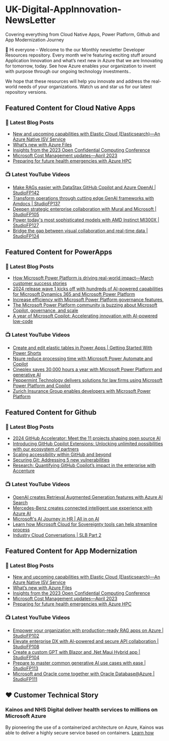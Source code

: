 # UK-Digital-AppInnovation-NewsLetter

Covering everything from Cloud Native Apps, Power Platform, Github and App Modernization Journey

👋 Hi everyone – Welcome to the our Monthly newsletter Developer Resources repository. Every month we’re featuring exciting stuff around Application Innovation and what’s next new in Azure that we are Innovating for tomorrow, today. See how Azure enables your organization to invent with purpose through our ongoing technology investments..


We hope that these resources will help you innovate and address the real-world needs of your organizations. Watch us and star us for our latest repository versions.

## Featured Content for Cloud Native Apps


### 📝 Latest Blog Posts

    
<!-- BLOGCNA:START -->
- [New and upcoming capabilities with Elastic Cloud (Elasticsearch)—An Azure Native ISV Service](https://azure.microsoft.com/blog/new-and-upcoming-capabilities-with-elastic-cloud-elasticsearch-an-azure-native-isv-service/)
- [What’s new with Azure Files](https://azure.microsoft.com/blog/what-s-new-with-azure-files/)
- [Insights from the 2023 Open Confidential Computing Conference](https://azure.microsoft.com/blog/insights-from-the-2023-open-confidential-computing-conference/)
- [Microsoft Cost Management updates—April 2023](https://azure.microsoft.com/blog/microsoft-cost-management-updates-april-2023/)
- [Preparing for future health emergencies with Azure HPC ](https://azure.microsoft.com/blog/preparing-for-future-health-emergencies-with-azure-hpc/)
<!-- BLOGCNA:END -->

### 📺 Latest YouTube Videos

 
<!-- YOUTUBECNA:START -->
- [Make RAGs easier with DataStax GitHub Copilot and Azure OpenAI | StudioFP142](https://www.youtube.com/watch?v=bLpRCOm3ch4)
- [Transform operations through cutting edge GenAI frameworks with Amdocs | StudioFP137](https://www.youtube.com/watch?v=VCZv-hdje2E)
- [Deepen strategic enterprise collaboration with Mural and Microsoft | StudioFP105](https://www.youtube.com/watch?v=QfZ3fI-9nDo)
- [Power today&#39;s most sophisticated models with AMD Instinct MI300X | StudioFP127](https://www.youtube.com/watch?v=3HgidY5uMHA)
- [Bridge the gap between visual collaboration and real-time data | StudioFP124](https://www.youtube.com/watch?v=rUUjj3ql2U4)
<!-- YOUTUBECNA:END -->

##  Featured Content for PowerApps
### 📝 Latest Blog Posts
<!-- BLOGPOWER:START -->
- [How Microsoft Power Platform is driving real-world impact—March customer success stories](https://www.microsoft.com/en-us/power-platform/blog/2024/04/18/how-microsoft-power-platform-is-driving-real-world-impact-march-customer-success-stories/)
- [2024 release wave 1 kicks off with hundreds of AI-powered capabilities for Microsoft Dynamics 365 and Microsoft Power Platform](https://cloudblogs.microsoft.com/dynamics365/bdm/2024/04/10/2024-release-wave-1-kicks-off-with-hundreds-of-ai-powered-capabilities-for-microsoft-dynamics-365-and-microsoft-power-platform/)
- [Increase efficiency with Microsoft Power Platform governance features ](https://www.microsoft.com/en-us/power-platform/blog/2024/04/04/increase-efficiency-with-microsoft-power-platform-governance-features/)
- [The Microsoft Power Platform community is buzzing about Microsoft Copilot, governance, and scale](https://www.microsoft.com/en-us/power-platform/blog/2024/03/28/the-microsoft-power-platform-community-is-buzzing-about-microsoft-copilot-governance-and-scale/)
- [A year of Microsoft Copilot: Accelerating innovation with AI-powered low-code](https://www.microsoft.com/en-us/power-platform/blog/2024/03/26/a-year-of-microsoft-copilot-accelerating-innovation-with-ai-powered-low-code/)
<!-- BLOGPOWER:END -->
 ### 📺 Latest YouTube Videos
    
<!-- YOUTUBEPOWER:START -->
- [Create and edit elastic tables in Power Apps | Getting Started With Power Shorts](https://www.youtube.com/watch?v=qrQM7ouwknA)
- [Nsure reduce processing time with Microsoft Power Automate and Copilot](https://www.youtube.com/watch?v=vfR3g2Zd09A)
- [Cineplex saves 30,000 hours a year with Microsoft Power Platform and generative AI](https://www.youtube.com/watch?v=vusYucX1OQ0)
- [Peppermint Technology delivers solutions for law firms using Microsoft Power Platform and Copilot](https://www.youtube.com/watch?v=r8FodSEUpK4)
- [Zurich Insurance Group enables developers with Microsoft Power Platform](https://www.youtube.com/watch?v=0_WeSSg18jQ)
<!-- YOUTUBEPOWER:END -->

##  Featured Content for Github
### 📝 Latest Blog Posts
<!-- BLOGGITHUB:START -->
- [2024 GitHub Accelerator: Meet the 11 projects shaping open source AI](https://github.blog/2024-05-23-2024-github-accelerator-meet-the-11-projects-shaping-open-source-ai/)
- [Introducing GitHub Copilot Extensions: Unlocking unlimited possibilities with our ecosystem of partners](https://github.blog/2024-05-21-introducing-github-copilot-extensions/)
- [Scaling accessibility within GitHub and beyond](https://github.blog/2024-05-16-scaling-accessibility-within-github-and-beyond/)
- [Securing Git: Addressing 5 new vulnerabilities](https://github.blog/2024-05-14-securing-git-addressing-5-new-vulnerabilities/)
- [Research: Quantifying GitHub Copilot’s impact in the enterprise with Accenture](https://github.blog/2024-05-13-research-quantifying-github-copilots-impact-in-the-enterprise-with-accenture/)
<!-- BLOGGITHUB:END -->
### 📺 Latest YouTube Videos
<!-- YOUTUBEGITHUB:START -->
- [OpenAI creates Retrieval Augmented Generation features with Azure AI Search](https://www.youtube.com/watch?v=cjIE5fBInAE)
- [Mercedes-Benz creates connected intelligent use experience with Azure AI](https://www.youtube.com/watch?v=ocxnhqZuS8w)
- [Microsoft&#39;s AI Journey in HR | All in on AI](https://www.youtube.com/watch?v=ffrmZhT3BJA)
- [Learn how Microsoft Cloud for Sovereignty tools can help streamline process](https://www.youtube.com/watch?v=fbq3EfDIfX4)
- [Industry Cloud Conversations | SLB Part 2](https://www.youtube.com/watch?v=uvc2xhJNsn4)
<!-- YOUTUBEGITHUB:END -->
##  Featured Content for App Modernization
### 📝 Latest Blog Posts
<!-- BLOGAPPMOD:START -->
- [New and upcoming capabilities with Elastic Cloud (Elasticsearch)—An Azure Native ISV Service](https://azure.microsoft.com/blog/new-and-upcoming-capabilities-with-elastic-cloud-elasticsearch-an-azure-native-isv-service/)
- [What’s new with Azure Files](https://azure.microsoft.com/blog/what-s-new-with-azure-files/)
- [Insights from the 2023 Open Confidential Computing Conference](https://azure.microsoft.com/blog/insights-from-the-2023-open-confidential-computing-conference/)
- [Microsoft Cost Management updates—April 2023](https://azure.microsoft.com/blog/microsoft-cost-management-updates-april-2023/)
- [Preparing for future health emergencies with Azure HPC ](https://azure.microsoft.com/blog/preparing-for-future-health-emergencies-with-azure-hpc/)
<!-- BLOGAPPMOD:END -->
### 📺 Latest YouTube Videos
<!-- YOUTUBEAPPMOD:START -->
- [Empower your organization with production-ready RAG apps on Azure | StudioFP102](https://www.youtube.com/watch?v=SU_8zcgWXwM)
- [Elevate enterprise DX with AI-powered and secure API collaboration | StudioFP108](https://www.youtube.com/watch?v=j7Xd8x5hOx0)
- [Create a custom GPT with Blazor and .Net Maui Hybrid app | StudioFP104](https://www.youtube.com/watch?v=2R6helDo3C4)
- [Prepare to master common generative AI use cases with ease | StudioFP113](https://www.youtube.com/watch?v=mO0OoouGnrs)
- [Microsoft and Oracle come together with Oracle Database@Azure | StudioFP111](https://www.youtube.com/watch?v=wCOlSlx9rwU)
<!-- YOUTUBEAPPMOD:END -->


## ♥️ Customer Technical Story 

### Kainos and NHS Digital deliver health services to millions on Microsoft Azure

By pioneering the use of a containerized architecture on Azure, Kainos was able to deliver a highly secure service based on containers. [Learn how](https://customers.microsoft.com/en-us/story/1368348549535774520-kainos-and-nhs-digital-deliver-health-services-to-millions-on-microsoft-azure)

